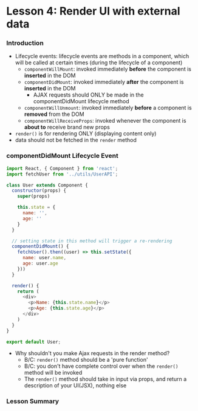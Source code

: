 # Lesson 4: Render UI with external data

### Introduction
* Lifecycle events: lifecycle events are methods in a component, which will be called at certain times (during the lifecycle of a component)
  * `componentWillMount`: invoked immediately **before** the component is **inserted** in the DOM
  * `componentDidMount`: invoked immediately **after** the component is **inserted** in the DOM
    * AJAX requests should ONLY be made in the componentDidMount lifecycle method
  * `componentWillUnmount`: invoked immediately **before** a component is **removed** from the DOM
  * `componentWillReceiveProps`: invoked whenever the component is **about to** receive brand new props
* `render()` is for rendering ONLY (displaying content only)
* data should not be fetched in the `render` method

### componentDidMount Lifecycle Event
  ```js
  import React, { Component } from 'react';
  import fetchUser from '../utils/UserAPI';

  class User extends Component {
    constructor(props) {
      super(props)

      this.state = {
        name: '',
        age: ''
      }
    }

    // setting state in this method will trigger a re-rendering
    componentDidMount() {
      fetchUser().then((user) => this.setState({
        name: user.name,
        age: user.age
      }))
    }

    render() {
      return (
        <div>
          <p>Name: {this.state.name}</p>
          <p>Age: {this.state.age}</p>
        </div>
      )
    }
  }

  export default User;
  ```
* Why shouldn't you make Ajax requests in the render method?
  * B/C: `render()` method should be a 'pure function'
  * B/C: you don't have complete control over when the `render()` method will be invoked
  * The `render()` method should take in input via props, and return a description of your UI(JSX), nothing else

### Lesson Summary
